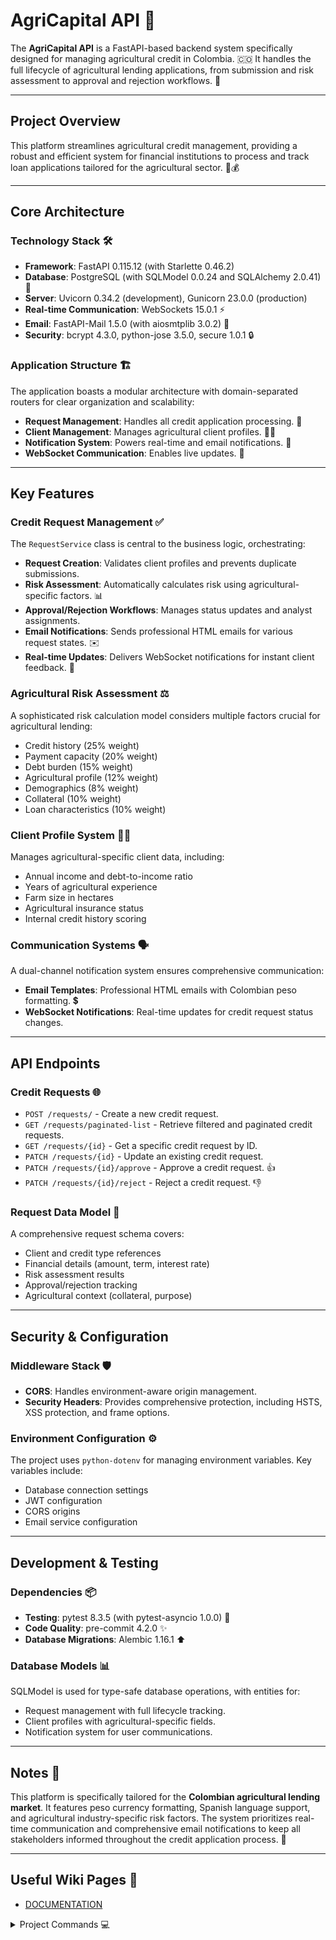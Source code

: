 # AgriCapital API 🚀

The **AgriCapital API** is a FastAPI-based backend system specifically designed for managing agricultural credit in Colombia. 🇨🇴 It handles the full lifecycle of agricultural lending applications, from submission and risk assessment to approval and rejection workflows. 🚜

---

## Project Overview

This platform streamlines agricultural credit management, providing a robust and efficient system for financial institutions to process and track loan applications tailored for the agricultural sector. 🌾💰

---

## Core Architecture

### Technology Stack 🛠️

* **Framework**: FastAPI 0.115.12 (with Starlette 0.46.2)
* **Database**: PostgreSQL (with SQLModel 0.0.24 and SQLAlchemy 2.0.41) 🐘
* **Server**: Uvicorn 0.34.2 (development), Gunicorn 23.0.0 (production)
* **Real-time Communication**: WebSockets 15.0.1 ⚡
* **Email**: FastAPI-Mail 1.5.0 (with aiosmtplib 3.0.2) 📧
* **Security**: bcrypt 4.3.0, python-jose 3.5.0, secure 1.0.1 🔒

### Application Structure 🏗️

The application boasts a modular architecture with domain-separated routers for clear organization and scalability:

* **Request Management**: Handles all credit application processing. 📝
* **Client Management**: Manages agricultural client profiles. 🧑‍🌾
* **Notification System**: Powers real-time and email notifications. 🔔
* **WebSocket Communication**: Enables live updates. 📡

---

## Key Features

### Credit Request Management ✅

The `RequestService` class is central to the business logic, orchestrating:

* **Request Creation**: Validates client profiles and prevents duplicate submissions.
* **Risk Assessment**: Automatically calculates risk using agricultural-specific factors. 📊
* **Approval/Rejection Workflows**: Manages status updates and analyst assignments.
* **Email Notifications**: Sends professional HTML emails for various request states. ✉️
* **Real-time Updates**: Delivers WebSocket notifications for instant client feedback. 🚀

### Agricultural Risk Assessment ⚖️

A sophisticated risk calculation model considers multiple factors crucial for agricultural lending:

* Credit history (25% weight)
* Payment capacity (20% weight)
* Debt burden (15% weight)
* Agricultural profile (12% weight)
* Demographics (8% weight)
* Collateral (10% weight)
* Loan characteristics (10% weight)

### Client Profile System 🧑‍💻

Manages agricultural-specific client data, including:

* Annual income and debt-to-income ratio
* Years of agricultural experience
* Farm size in hectares
* Agricultural insurance status
* Internal credit history scoring

### Communication Systems 🗣️

A dual-channel notification system ensures comprehensive communication:

* **Email Templates**: Professional HTML emails with Colombian peso formatting. 💲
* **WebSocket Notifications**: Real-time updates for credit request status changes.

---

## API Endpoints

### Credit Requests 🌐

* `POST /requests/` - Create a new credit request.
* `GET /requests/paginated-list` - Retrieve filtered and paginated credit requests.
* `GET /requests/{id}` - Get a specific credit request by ID.
* `PATCH /requests/{id}` - Update an existing credit request.
* `PATCH /requests/{id}/approve` - Approve a credit request. 👍
* `PATCH /requests/{id}/reject` - Reject a credit request. 👎

### Request Data Model 📝

A comprehensive request schema covers:

* Client and credit type references
* Financial details (amount, term, interest rate)
* Risk assessment results
* Approval/rejection tracking
* Agricultural context (collateral, purpose)

---

## Security & Configuration

### Middleware Stack 🛡️

* **CORS**: Handles environment-aware origin management.
* **Security Headers**: Provides comprehensive protection, including HSTS, XSS protection, and frame options.

### Environment Configuration ⚙️

The project uses `python-dotenv` for managing environment variables. Key variables include:

* Database connection settings
* JWT configuration
* CORS origins
* Email service configuration

---

## Development & Testing

### Dependencies 📦

* **Testing**: pytest 8.3.5 (with pytest-asyncio 1.0.0) 🧪
* **Code Quality**: pre-commit 4.2.0 ✨
* **Database Migrations**: Alembic 1.16.1 ⬆️

### Database Models 📊

SQLModel is used for type-safe database operations, with entities for:

* Request management with full lifecycle tracking.
* Client profiles with agricultural-specific fields.
* Notification system for user communications.

---

## Notes 📝

This platform is specifically tailored for the **Colombian agricultural lending market**. It features peso currency formatting, Spanish language support, and agricultural industry-specific risk factors. The system prioritizes real-time communication and comprehensive email notifications to keep all stakeholders informed throughout the credit application process. 🤝

---

## Useful Wiki Pages 📖

* [DOCUMENTATION](https://deepwiki.com/JhefersonCh/agricapital-pt-back)

<details>
<summary>Project Commands 💻</summary>

```bash
# Instalación de dependencias
pip install -r requirements.txt

# Ejecutar la aplicación en desarrollo
uvicorn main:app --reload

# Ejecutar la aplicación en producción (usando Gunicorn)
gunicorn main:app -w 4 -k uvicorn.workers.UvicornWorker

# Ejecutar tests
pytest

# Generar una nueva migración de base de datos (después de cambios en modelos)
alembic revision --autogenerate -m "Descripción de la migración"

# Aplicar migraciones a la base de datos
alembic upgrade head

# Configurar pre-commit hooks
pre-commit install
